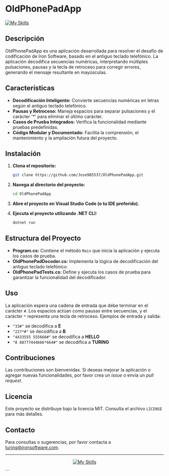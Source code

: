 
# OldPhonePadApp

[![My Skills](https://skillicons.dev/icons?i=csharp,dotnet,git,vscode&theme=dark)](https://skillicons.dev)

## Descripción

OldPhonePadApp es una aplicación desarrollada para resolver el desafío de codificación de Iron Software, basado en el antiguo teclado telefónico. La aplicación decodifica secuencias numéricas, interpretando múltiples pulsaciones, pausas y la tecla de retroceso para corregir errores, generando el mensaje resultante en mayúsculas.

## Características

- **Decodificación Inteligente:** Convierte secuencias numéricas en letras según el antiguo teclado telefónico.
- **Pausas y Retroceso:** Maneja espacios para separar pulsaciones y el carácter '*' para eliminar el último carácter.
- **Casos de Prueba Integrados:** Verifica la funcionalidad mediante pruebas predefinidas.
- **Código Modular y Documentado:** Facilita la comprensión, el mantenimiento y la ampliación futura del proyecto.

## Instalación

1. **Clona el repositorio:**

   ```bash
   git clone https://github.com/Jose985537/OldPhonePadApp.git
   ```

2. **Navega al directorio del proyecto:**

   ```bash
   cd OldPhonePadApp
   ```

3. **Abre el proyecto en Visual Studio Code (o tu IDE preferido).**

4. **Ejecuta el proyecto utilizando .NET CLI:**

   ```bash
   dotnet run
   ```

## Estructura del Proyecto

- **Program.cs:** Contiene el método `Main` que inicia la aplicación y ejecuta los casos de prueba.
- **OldPhonePadDecoder.cs:** Implementa la lógica de decodificación del antiguo teclado telefónico.
- **OldPhonePadTests.cs:** Define y ejecuta los casos de prueba para garantizar la funcionalidad del decodificador.

## Uso

La aplicación espera una cadena de entrada que debe terminar en el carácter `#`. Los espacios actúan como pausas entre secuencias, y el carácter `*` representa una tecla de retroceso. Ejemplos de entrada y salida:

- `"33#"` se decodifica a **E**
- `"227*#"` se decodifica a **B**
- `"4433555 555666#"` se decodifica a **HELLO**
- `"8 88777444666*664#"` se decodifica a **TURING**

## Contribuciones

Las contribuciones son bienvenidas. Si deseas mejorar la aplicación o agregar nuevas funcionalidades, por favor crea un _issue_ o envía un _pull request_.

## Licencia

Este proyecto se distribuye bajo la licencia MIT. Consulta el archivo `LICENSE` para más detalles.

## Contacto

Para consultas o sugerencias, por favor contacta a [turing@ironsoftware.com](mailto:turing@ironsoftware.com).

---

<p align="center">
  <a href="https://skillicons.dev">
    <img src="https://skillicons.dev/icons?i=csharp,dotnet,git,vscode&theme=dark&perline=4" alt="My Skills" />
  </a>
</p>
```
